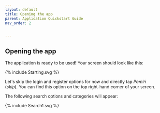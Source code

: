```yaml
---
layout: default
title: Opening the app
parent: Application Quickstart Guide
nav_order: 2


---
```


## Opening the app

The application is ready to be used! Your screen should look like this:

{% include Starting.svg %}

Let's skip the login and register options for now and directly tap *Pomiń* (*skip*). You can find this option on the top right-hand corner of your screen.

The following search options and categories will appear:

{% include Search1.svg %}